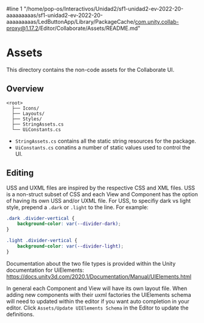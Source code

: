 #line 1 "/home/pop-os/Interactivos/Unidad2/sf1-unidad2-ev-2022-20-aaaaaaaaas/sf1-unidad2-ev-2022-20-aaaaaaaaas/LedButtonApp/Library/PackageCache/com.unity.collab-proxy@1.17.2/Editor/Collaborate/Assets/README.md"
# Assets
This directory contains the non-code assets for the Collaborate UI.

## Overview

```none
<root>
  ├── Icons/
  ├── Layouts/
  ├── Styles/
  ├── StringAssets.cs
  └── UiConstants.cs
```

- `StringAssets.cs` contains all the static string resources for the package.
- `UiConstants.cs` conatins a number of static values used to control the UI.

## Editing
USS and UXML files are inspired by the respective CSS and XML files. USS is a non-struct subset of CSS and each View and
Component has the option of having its own USS and/or UXML file. For USS, to specifiy dark vs light style, prepend a `.dark`
or `.light` to the line. For example:

```css
.dark .divider-vertical {
    background-color: var(--divider-dark);
}

.light .divider-vertical {
    background-color: var(--divider-light);
}
```

Documentation about the two file types is provided within the Unity documentation for UiElements:
https://docs.unity3d.com/2020.1/Documentation/Manual/UIElements.html

In general each Component and View will have its own layout file. When adding new components with their uxml factories
the UIElements schema will need to updated within the editor if you want auto completion in your editor. Click
`Assets/Update UIElements Schema` in the Editor to update the definitions.
